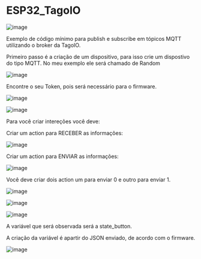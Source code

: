 # ESP32_TagoIO

![image](https://github.com/VictorRavani/ESP32_TagoIO/assets/101602056/871cbd90-267d-4ade-98a0-704c075542bc)

Exemplo de código mínimo para publish e subscribe em tópicos MQTT utilizando o broker da TagoIO.

Primeiro passo é a criação de um dispositivo, para isso crie um dispostivo do tipo MQTT. No meu exemplo ele será chamado de Random

![image](https://github.com/VictorRavani/ESP32_TagoIO/assets/101602056/f9938d66-7ab2-4a63-8532-ab83f8a34f15)

Encontre o seu Token, pois será necessário para o firmware.

![image](https://github.com/VictorRavani/ESP32_TagoIO/assets/101602056/4a192696-3993-4408-9177-28450f19d346)

![image](https://github.com/VictorRavani/ESP32_TagoIO/assets/101602056/d99a8500-2e60-413c-a5df-5a352876fd47)

Para você criar intereções você deve:

Criar um action para RECEBER as informações:

![image](https://github.com/VictorRavani/ESP32_TagoIO/assets/101602056/2edf1ede-fbad-482c-8845-bd82bb98716e)

Criar um action para ENVIAR as informações:

![image](https://github.com/VictorRavani/ESP32_TagoIO/assets/101602056/1eeed2e7-0ba5-44fb-bb6b-87c31f8cf68b)

Você deve criar dois action um para enviar 0 e outro para enviar 1.

![image](https://github.com/VictorRavani/ESP32_TagoIO/assets/101602056/61b7f4f1-9ed8-4158-be8e-44975560630f)

![image](https://github.com/VictorRavani/ESP32_TagoIO/assets/101602056/ccd1e68a-9c5c-497c-90ee-eaa0dcb37fe7)

![image](https://github.com/VictorRavani/ESP32_TagoIO/assets/101602056/18239206-208e-44b4-af99-39e504e8a65c)

A variável que será observada será a state_button.

A criação da variável é apartir do JSON enviado, de acordo com o firmware.

![image](https://github.com/VictorRavani/ESP32_TagoIO/assets/101602056/13e65349-f9c8-4324-b0af-a90b6c387981)
